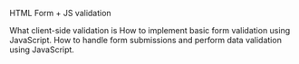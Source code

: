 HTML Form + JS validation

What client-side validation is
How to implement basic form validation using JavaScript.
How to handle form submissions and perform data validation using JavaScript.
